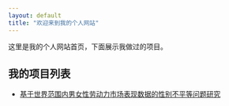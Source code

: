 ```yaml
---
layout: default
title: "欢迎来到我的个人网站"
---
```


这里是我的个人网站首页，下面展示我做过的项目。

## 我的项目列表

- [基于世界范围内男女性劳动力市场表现数据的性别不平等问题研究](gender-inequality.md)
